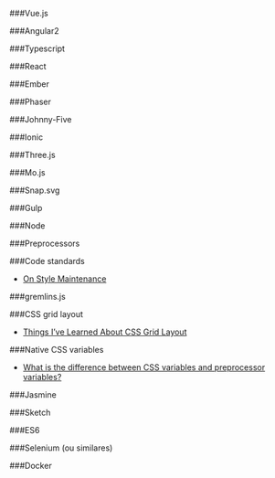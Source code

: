 ###Vue.js

###Angular2

###Typescript

###React

###Ember

###Phaser

###Johnny-Five

###Ionic

###Three.js

###Mo.js

###Snap.svg

###Gulp

###Node

###Preprocessors

###Code standards
- [On Style Maintenance](https://css-tricks.com/on-style-maintenance/)

###gremlins.js

###CSS grid layout 
- [Things I’ve Learned About CSS Grid Layout](https://css-tricks.com/things-ive-learned-css-grid-layout/)

###Native CSS variables
- [What is the difference between CSS variables and preprocessor variables?](https://css-tricks.com/difference-between-types-of-css-variables/)

###Jasmine

###Sketch

###ES6

###Selenium (ou similares)

###Docker



